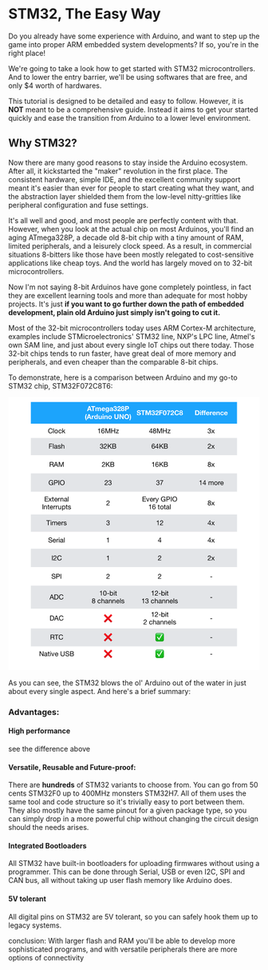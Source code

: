 # STM32, The Easy Way

Do you already have some experience with Arduino, and want to step up the game into proper ARM embedded system developments? If so, you're in the right place!

We're going to take a look how to get started with STM32 microcontrollers. And to lower the entry barrier, we'll be using softwares that are free, and only $4 worth of hardwares.

This tutorial is designed to be detailed and easy to follow. However, it is **NOT** meant to be a comprehensive guide. Instead it aims to get your started quickly and ease the transition from Arduino to a lower level environment.

## Why STM32?

Now there are many good reasons to stay inside the Arduino ecosystem. After all, it kickstarted the "maker" revolution in the first place. The consistent hardware, simple IDE, and the excellent community support meant it's easier than ever for people to start creating what they want, and the abstraction layer shielded them from the low-level nitty-gritties like peripheral configuration and fuse settings.

It's all well and good, and most people are perfectly content with that. However, when you look at the actual chip on most Arduinos, you'll find an aging ATmega328P, a decade old 8-bit chip with a tiny amount of RAM, limited peripherals, and a leisurely clock speed. As a result, in commercial situations 8-bitters like those have been mostly relegated to cost-sensitive applications like cheap toys. And the world has largely moved on to 32-bit microcontrollers.

Now I'm not saying 8-bit Arduinos have gone completely pointless, in fact they are excellent learning tools and more than adequate for most hobby projects. It's just **if you want to go further down the path of embedded development, plain old Arduino just simply isn't going to cut it.**

Most of the 32-bit microcontrollers today uses ARM Cortex-M architecture, examples include STMicroelectronics' STM32 line, NXP's LPC line, Atmel's own SAM line, and just about every single IoT chips out there today. Those 32-bit chips tends to run faster, have great deal of more memory and peripherals, and even cheaper than the comparable 8-bit chips.

To demonstrate, here is a comparison between Arduino and my go-to STM32 chip, STM32F072C8T6:

![Alt text](resources/images/intro_comp.png)

As you can see, the STM32 blows the ol' Arduino out of the water in just about every single aspect. And here's a brief summary:

### Advantages:

#### High performance 

see the difference above

#### Versatile, Reusable and Future-proof:

There are **hundreds** of STM32 variants to choose from. You can go from 50 cents STM32F0 up to 400MHz monsters STM32H7. All of them uses the same tool and code structure so it's trivially easy to port between them. They also mostly have the same pinout for a given package type, so you can simply drop in a more powerful chip without changing the circuit design should the needs arises.

#### Integrated Bootloaders

All STM32 have built-in bootloaders for uploading firmwares without using a programmer. This can be done through Serial, USB or even I2C, SPI and CAN bus, all without taking up user flash memory like Arduino does.

#### 5V tolerant

All digital pins on STM32 are 5V tolerant, so you can safely hook them up to legacy systems.



conclusion:
With larger flash and RAM you'll be able to develop more sophisticated programs, and with versatile peripherals there are more options of connectivity 

